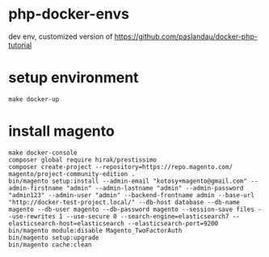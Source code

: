 # php-docker-envs

dev env, customized version of https://github.com/paslandau/docker-php-tutorial

# setup environment
```
make docker-up
```

# install magento
```
make docker-console
composer global require hirak/prestissimo
composer create-project --repository=https://repo.magento.com/ magento/project-community-edition .
bin/magento setup:install --admin-email "kotosy+magento@gmail.com" --admin-firstname "admin" --admin-lastname "admin" --admin-password "admin123" --admin-user "admin" --backend-frontname admin --base-url "http://docker-test-project.local/" --db-host database --db-name magento --db-user magento --db-password magento --session-save files --use-rewrites 1 --use-secure 0 --search-engine=elasticsearch7 --elasticsearch-host=elasticsearch --elasticsearch-port=9200
bin/magento module:disable Magento_TwoFactorAuth
bin/magento setup:upgrade
bin/magento cache:clean
```
